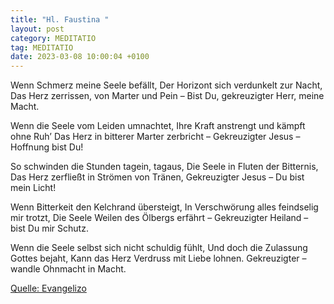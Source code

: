 ```yaml
---
title: "Hl. Faustina "
layout: post
category: MEDITATIO
tag: MEDITATIO
date: 2023-03-08 10:00:04 +0100
---
```

Wenn Schmerz meine Seele befällt, 
Der Horizont sich verdunkelt zur Nacht,
Das Herz zerrissen, von Marter und Pein –
Bist Du, gekreuzigter Herr, meine Macht.

Wenn die Seele vom Leiden umnachtet,
Ihre Kraft anstrengt und kämpft ohne Ruh’
Das Herz in bitterer Marter zerbricht –
Gekreuzigter Jesus – Hoffnung bist Du!

So schwinden die Stunden tagein, tagaus,
Die Seele in Fluten der Bitternis,
Das Herz zerfließt in Strömen von Tränen,
Gekreuzigter Jesus – Du bist mein Licht!

Wenn Bitterkeit den Kelchrand übersteigt,
In Verschwörung alles feindselig mir trotzt,
Die Seele Weilen des Ölbergs erfährt –
Gekreuzigter Heiland – bist Du mir Schutz.<!--more-->

Wenn die Seele selbst sich nicht schuldig fühlt,
Und doch die Zulassung Gottes bejaht, 
Kann das Herz Verdruss mit Liebe lohnen.
Gekreuzigter – wandle Ohnmacht in Macht.


[Quelle: Evangelizo](https://evangeliumtagfuertag.org/DE/gospel)